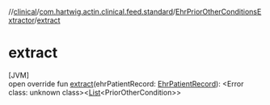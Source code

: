 //[clinical](../../../index.md)/[com.hartwig.actin.clinical.feed.standard](../index.md)/[EhrPriorOtherConditionsExtractor](index.md)/[extract](extract.md)

# extract

[JVM]\
open override fun [extract](extract.md)(ehrPatientRecord: [EhrPatientRecord](../-ehr-patient-record/index.md)): &lt;Error class: unknown class&gt;&lt;[List](https://kotlinlang.org/api/latest/jvm/stdlib/kotlin.collections/-list/index.html)&lt;PriorOtherCondition&gt;&gt;

